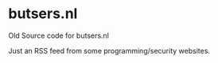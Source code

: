# butsers.nl
Old Source code for butsers.nl

Just an RSS feed from some programming/security websites.

